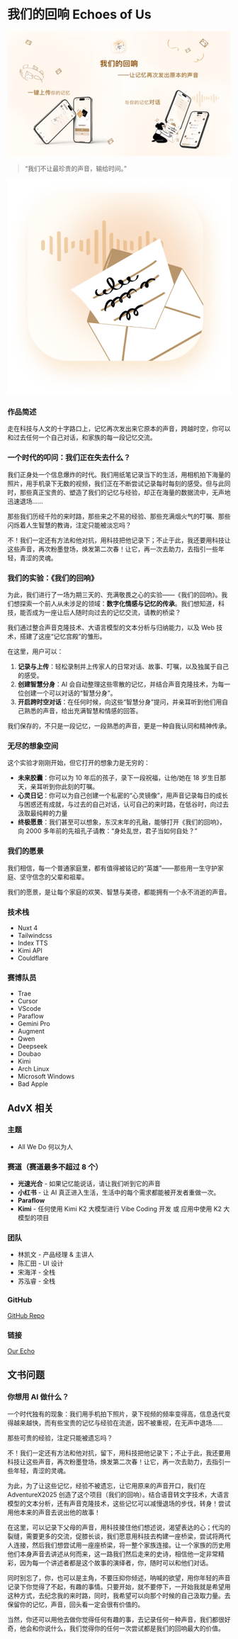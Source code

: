 # 我们的回响 Echoes of Us

![landing](./public/landing.jpg)

> “我们不让最珍贵的声音，输给时间。”

![Echoes of Us](./public/icon.png)

### 作品简述

走在科技与人文的十字路口上，记忆再次发出来它原本的声音，跨越时空，你可以和过去任何一个自己对话，和家族的每一段记忆交流。

### 一个时代的叩问：我们正在失去什么？

我们正身处一个信息爆炸的时代。我们用纸笔记录当下的生活，用相机拍下海量的照片，用手机录下无数的视频，我们正在不断尝试记录每时每刻的感受。但与此同时，那些真正宝贵的、塑造了我们的记忆与经验，却正在海量的数据流中，无声地迅速退场……

那些我们历经千险的来时路，那些来之不易的经验、那些充满烟火气的叮嘱、那些闪烁着人生智慧的教诲，注定只能被淡忘吗？

不！我们一定还有方法和他对抗，用科技把他记录下；不止于此，我还要用科技让这些声音，再次粉墨登场，焕发第二次春！让它，再一次去助力，去指引一些年轻，青涩的灵魂。

### 我们的实验：《我们的回响》

为此，我们进行了一场为期三天的、充满敬畏之心的实验——《我们的回响》。我们想探索一个前人从未涉足的领域：**数字化情感与记忆的传承**。我们想知道，科技，能否成为一座让后人随时向过去的记忆交流，请教的桥梁？

我们通过整合声音克隆技术、大语言模型的文本分析与归纳能力，以及 Web 技术，搭建了这座“记忆宫殿”的雏形。

在这里，用户可以：

1. **记录与上传**：轻松录制并上传家人的日常对话、故事、叮嘱，以及独属于自己的感受。
2. **创建智慧分身**：AI 会自动整理这些零散的记忆，并结合声音克隆技术，为每一位创建一个可以对话的“智慧分身”。
3. **开启跨时空对话**：在任何时候，向这些“智慧分身”提问，并亲耳听到他们用自己熟悉的声音，给出充满智慧和情感的回答。

我们保存的，不只是一段记忆，一段熟悉的声音，更是一种自我认同和精神传承。

### 无尽的想象空间

这个实验才刚刚开始，但它打开的想象力是无穷的：

- **未来胶囊**：你可以为 10 年后的孩子，录下一段祝福，让他/她在 18 岁生日那天，亲耳听到你此刻的叮嘱。
- **心灵日记**：你可以为自己创建一个私密的“心灵镜像”，用声音记录每日的成长与困惑还有成就，与过去的自己对话，认可自己的来时路，在低谷时，向过去汲取最纯粹的力量
- **终极愿景**：我们甚至可以想象，东汉末年的孔融，能够打开《我们的回响》，向 2000 多年前的先祖孔子请教：“身处乱世，君子当如何自处？”

### 我们的愿景

我们相信，每一个普通家庭里，都有值得被铭记的“英雄”——那些用一生守护家庭、坚守信念的父辈和祖辈。

我们的愿景，是让每个家庭的欢笑、智慧与美德，都能拥有一个永不消逝的声音。

### 技术栈

- Nuxt 4
- Tailwindcss
- Index TTS
- Kimi API
- Couldflare

### 赛博队员

- Trae
- Cursor
- VScode
- Paraflow
- Gemini Pro
- Augment
- Qwen
- Deepseek
- Doubao
- Kimi
- Arch Linux
- Microsoft Windows
- Bad Apple

## AdvX 相关

### 主题

- All We Do 何以为人

### **赛道（赛道最多不超过 8 个）**

- **光速光合** - 如果记忆能说话，请让我们听到它的声音
- **小红书** - 让 AI 真正进入生活，生活中的每个需求都能被开发者重做一次。
- **Paraflow**
- **Kimi** - 任何使用 Kimi K2 大模型进行 Vibe Coding 开发 或 应用中使用 K2 大模型的项目

### 团队

- 林凯文 - 产品经理 & 主讲人
- 陈汇田 - UI 设计
- 宋海洋 - 全栈
- 苏泓睿 - 全栈

### GitHub

[GitHub Repo](https://github.com/genius-alray/advx-project/)

### **链接**

[Our Echo](https://advx-project.pages.dev)

## 文书问题

### 你想用 AI 做什么？

一个时代独有的现象：我们用手机拍下照片，录下视频的频率变得高，信息迭代变得越来越快，而有些宝贵的记忆与经验在流逝，因不被重视，在无声中退场……

那些可贵的经验，注定只能被遗忘吗？

不！我们一定还有方法和他对抗，留下，用科技把他记录下；不止于此，我还要用科技让这些声音，再次粉墨登场，焕发第二次春！让它，再一次去助力，去指引一些年轻，青涩的灵魂。

为此，为了让这些记忆，经验不被遗忘，让它用原来的声音开口，我们在 AdventureX2025 创造了这个项目（我们的回响）。结合语音转文字技术，大语言模型的文本分析，还有声音克隆技术，这些记忆可以减慢退场的步伐，转身！尝试用他本来的声音去说出他的故事！

在这里，可以记录下父母的声音，用科技接住他们想述说，渴望表达的心；代沟的裂缝，需要更多的交流，促膝长谈，我们愿意用科技去构建一座桥梁，尝试将两代人连接，然后我们想尝试用一座座桥梁，将一整个家族连接。让一个家族的历史用他们本身声音去讲述从何而来，这一路我们然后走来的史诗，相信他一定非常精彩，因为每一个讲述者都是这个故事的演绎者，你，随时可以和他们对话。

同时别忘了，你，也可以是主角，不要压抑你倾述，呐喊的欲望，用你年轻的声音记录下你觉得了不起，有趣的事情。只要开始，就不要停下，一开始我就是希望用这种方式，去纪念我的来时路，同时，我希望可以向那个时候的自己汲取力量。去保留你的记忆，声音，回头看一定会很有价值的。

当然，你还可以用他去做你觉得任何有趣的事，去记录任何一种声音，我们都很好奇，他会和你说什么，我们觉得你的任何一次尝试都是我们的回响最大的价值。
